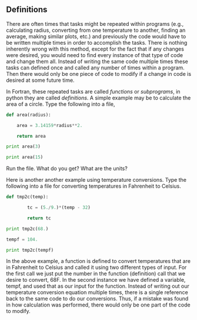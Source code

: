 ## Definitions

There are often times that tasks might be repeated within programs (e.g., calculating radius, converting from one temperature to another, finding an average, making similar plots, etc.) and previously the code would have to be written multiple times in order to accomplish the tasks. There is nothing inherently wrong with this method, except for the fact that if any changes were desired, you would need to find every instance of that type of code and change them all. Instead of writing the same code multiple times these tasks can defined once and called any number of times within a program. Then there would only be one piece of code to modify if a change in code is desired at some future time.

In Fortran, these repeated tasks are called _functions_ or _subprograms_, in python they are called _definitions_. A simple example may be to calculate the area of a circle. Type the following into a file,

```python
def area(radius):

    area = 3.14159*radius**2.

    return area

print area(3)

print area(15)
```


Run the file. What do you get? What are the units?

Here is another another example using temperature conversions. Type the following into a file for converting temperatures in Fahrenheit to Celsius.

```python
def tmp2c(temp):

        tc = (5./9.)*(temp - 32)

        return tc

print tmp2c(68.)

tempf = 104.

print tmp2c(tempf)
```


In the above example, a function is defined to convert temperatures that are in Fahrenheit to Celsius and called it using two different types of input. For the first call we just put the number in the function (definition) call that we desire to convert, 68F. In the second instance we have defined a variable, tempf, and used that as our input for the function. Instead of writing out our temperature conversion equation multiple times, there is a single reference back to the same code to do our conversions. Thus, if a mistake was found in how calculation was performed, there would only be one part of the code to modify.
